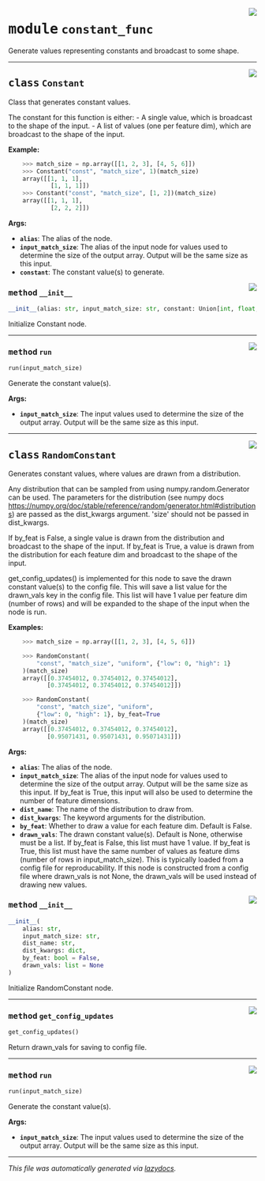<!-- markdownlint-disable -->

<a href="../../pheno_sim/func_nodes/constant_func.py#L0"><img align="right" style="float:right;" src="https://img.shields.io/badge/-source-cccccc?style=flat-square"></a>

# <kbd>module</kbd> `constant_func`
Generate values representing constants and broadcast to some shape. 



---

<a href="../../pheno_sim/func_nodes/constant_func.py#L10"><img align="right" style="float:right;" src="https://img.shields.io/badge/-source-cccccc?style=flat-square"></a>

## <kbd>class</kbd> `Constant`
Class that generates constant values. 

The constant for this function is either: 
    - A single value, which is broadcast to the shape of the input. 
    - A list of values (one per feature dim), which are broadcast to the  shape of the input. 



**Example:**
 ```python
     >>> match_size = np.array([[1, 2, 3], [4, 5, 6]])
     >>> Constant("const", "match_size", 1)(match_size)
     array([[1, 1, 1],
             [1, 1, 1]])
     >>> Constant("const", "match_size", [1, 2])(match_size)
     array([[1, 1, 1],
             [2, 2, 2]])
``` 



**Args:**
 
 - <b>`alias`</b>:  The alias of the node. 
 - <b>`input_match_size`</b>:  The alias of the input node for values used to  determine the size of the output array. Output will be the same  size as this input. 
 - <b>`constant`</b>:  The constant value(s) to generate. 

<a href="../../pheno_sim/func_nodes/constant_func.py#L37"><img align="right" style="float:right;" src="https://img.shields.io/badge/-source-cccccc?style=flat-square"></a>

### <kbd>method</kbd> `__init__`

```python
__init__(alias: str, input_match_size: str, constant: Union[int, float, list])
```

Initialize Constant node. 




---

<a href="../../pheno_sim/func_nodes/constant_func.py#L48"><img align="right" style="float:right;" src="https://img.shields.io/badge/-source-cccccc?style=flat-square"></a>

### <kbd>method</kbd> `run`

```python
run(input_match_size)
```

Generate the constant value(s). 



**Args:**
 
 - <b>`input_match_size`</b>:  The input values used to determine the size of  the output array. Output will be the same size as this input. 


---

<a href="../../pheno_sim/func_nodes/constant_func.py#L67"><img align="right" style="float:right;" src="https://img.shields.io/badge/-source-cccccc?style=flat-square"></a>

## <kbd>class</kbd> `RandomConstant`
Generates constant values, where values are drawn from a distribution. 

Any distribution that can be sampled from using numpy.random.Generator can be used. The parameters for the distribution (see numpy docs https://numpy.org/doc/stable/reference/random/generator.html#distributions) are passed as the dist_kwargs argument. 'size' should not be passed in dist_kwargs. 

If by_feat is False, a single value is drawn from the distribution and broadcast to the shape of the input. If by_feat is True, a value is drawn from the distribution for each feature dim and broadcast to the shape of the input. 

get_config_updates() is implemented for this node to save the drawn constant value(s) to the config file. This will save a list value for the drawn_vals key in the config file. This list will have 1 value per feature dim (number of rows) and will be expanded to the shape of the input when the node is run. 



**Examples:**
 ```python
     >>> match_size = np.array([[1, 2, 3], [4, 5, 6]])

     >>> RandomConstant(
         "const", "match_size", "uniform", {"low": 0, "high": 1}
     )(match_size)
     array([[0.37454012, 0.37454012, 0.37454012],
            [0.37454012, 0.37454012, 0.37454012]])

     >>> RandomConstant(
         "const", "match_size", "uniform",
         {"low": 0, "high": 1}, by_feat=True
     )(match_size)
     array([[0.37454012, 0.37454012, 0.37454012],
            [0.95071431, 0.95071431, 0.95071431]])
``` 



**Args:**
 
 - <b>`alias`</b>:  The alias of the node. 
 - <b>`input_match_size`</b>:  The alias of the input node for values used to  determine the size of the output array. Output will be the same  size as this input. If by_feat is True, this input will also be  used to determine the number of feature dimensions. 
 - <b>`dist_name`</b>:  The name of the distribution to draw from. 
 - <b>`dist_kwargs`</b>:  The keyword arguments for the distribution. 
 - <b>`by_feat`</b>:  Whether to draw a value for each feature dim. Default  is False. 
 - <b>`drawn_vals`</b>:  The drawn constant value(s). Default is None, otherwise  must be a list. If by_feat is False, this list must have 1 value.  If by_feat is True, this list must have the same number of values  as feature dims (number of rows in input_match_size). This is  typically loaded from a config file for reproducability. If this  node is constructed from a config file where drawn_vals is not  None, the drawn_vals will be used instead of drawing new values. 

<a href="../../pheno_sim/func_nodes/constant_func.py#L124"><img align="right" style="float:right;" src="https://img.shields.io/badge/-source-cccccc?style=flat-square"></a>

### <kbd>method</kbd> `__init__`

```python
__init__(
    alias: str,
    input_match_size: str,
    dist_name: str,
    dist_kwargs: dict,
    by_feat: bool = False,
    drawn_vals: list = None
)
```

Initialize RandomConstant node. 




---

<a href="../../pheno_sim/func_nodes/constant_func.py#L180"><img align="right" style="float:right;" src="https://img.shields.io/badge/-source-cccccc?style=flat-square"></a>

### <kbd>method</kbd> `get_config_updates`

```python
get_config_updates()
```

Return drawn_vals for saving to config file. 

---

<a href="../../pheno_sim/func_nodes/constant_func.py#L154"><img align="right" style="float:right;" src="https://img.shields.io/badge/-source-cccccc?style=flat-square"></a>

### <kbd>method</kbd> `run`

```python
run(input_match_size)
```

Generate the constant value(s). 



**Args:**
 
 - <b>`input_match_size`</b>:  The input values used to determine the size of  the output array. Output will be the same size as this input. 




---

_This file was automatically generated via [lazydocs](https://github.com/ml-tooling/lazydocs)._
